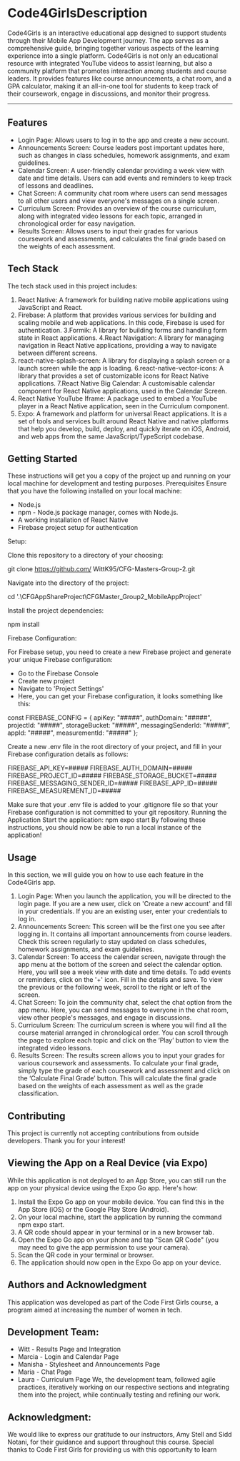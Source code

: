 # Code4GirlsDescription

Code4Girls is an interactive educational app designed to support students
through their Mobile App Development journey. The app serves as a
comprehensive guide, bringing together various aspects of the learning
experience into a single platform.
Code4Girls is not only an educational resource with integrated YouTube videos to
assist learning, but also a community platform that promotes interaction among
students and course leaders. It provides features like course announcements, a
chat room, and a GPA calculator, making it an all-in-one tool for students to keep
track of their coursework, engage in discussions, and monitor their progress.

---

## Features

- Login Page: Allows users to log in to the app and create a new account.
- Announcements Screen: Course leaders post important updates here,
  such as changes in class schedules, homework assignments, and exam
  guidelines.
- Calendar Screen: A user-friendly calendar providing a week view with
  date and time details. Users can add events and reminders to keep track of
  lessons and deadlines.
- Chat Screen: A community chat room where users can send messages to
  all other users and view everyone's messages on a single screen.
- Curriculum Screen: Provides an overview of the course curriculum, along
  with integrated video lessons for each topic, arranged in chronological order for
  easy navigation.
- Results Screen: Allows users to input their grades for various coursework
  and assessments, and calculates the final grade based on the weights of each
  assessment.

## Tech Stack

The tech stack used in this project includes:

1. React Native: A framework for building native mobile applications using
   JavaScript and React.
2. Firebase: A platform that provides various services for building and
   scaling mobile and web applications. In this code, Firebase is used for
   authentication.
   3.Formik: A library for building forms and handling form state in React
   applications.
   4.React Navigation: A library for managing navigation in React Native
   applications, providing a way to navigate between different screens.
3. react-native-splash-screen: A library for displaying a splash screen or a
   launch screen while the app is loading.
   6.react-native-vector-icons: A library that provides a set of customizable
   icons for React Native applications.
   7.React Native Big Calendar: A customisable calendar component for
   React Native applications, used in the Calendar Screen.
4. React Native YouTube Iframe: A package used to embed a YouTube
   player in a React Native application, seen in the Curriculum component.
5. Expo: A framework and platform for universal React applications. It is a
   set of tools and services built around React Native and native platforms
   that help you develop, build, deploy, and quickly iterate on iOS, Android,
   and web apps from the same JavaScript/TypeScript codebase.

## Getting Started

These instructions will get you a copy of the project up and running on your local
machine for development and testing purposes.
Prerequisites
Ensure that you have the following installed on your local machine:

- Node.js
- npm - Node.js package manager, comes with Node.js.
- A working installation of React Native
- Firebase project setup for authentication

Setup:

Clone this repository to a directory of your choosing:

git clone https://github.com/ WittK95/CFG-Masters-Group-2.git

Navigate into the directory of the project:

cd '.\CFGAppShareProject\CFGMaster_Group2_MobileAppProject\'

Install the project dependencies:

npm install

Firebase Configuration:

For Firebase setup, you need to create a new Firebase project and generate your
unique Firebase configuration:

- Go to the Firebase Console
- Create new project
- Navigate to 'Project Settings'
- Here, you can get your Firebase configuration, it looks something like this:

const FIREBASE_CONFIG = {
apiKey: "#####",
authDomain: "#####",
projectId: "#####",
storageBucket: "#####",
messagingSenderId: "#####",
appId: "#####",
measurementId: "#####"
};

Create a new .env file in the root directory of your project, and fill in your
Firebase configuration details as follows:

FIREBASE_API_KEY=#####
FIREBASE_AUTH_DOMAIN=#####
FIREBASE_PROJECT_ID=#####
FIREBASE_STORAGE_BUCKET=#####
FIREBASE_MESSAGING_SENDER_ID=#####
FIREBASE_APP_ID=#####
FIREBASE_MEASUREMENT_ID=#####

Make sure that your .env file is added to your .gitignore file so that your Firebase
configuration is not committed to your git repository.
Running the Application
Start the application:
npm expo start
By following these instructions, you should now be able to run a local instance of
the application!

## Usage

In this section, we will guide you on how to use each feature in the Code4Girls
app.

1. Login Page: When you launch the application, you will be directed to the
   login page. If you are a new user, click on 'Create a new account' and fill in
   your credentials. If you are an existing user, enter your credentials to log
   in.
2. Announcements Screen: This screen will be the first one you see after
   logging in. It contains all important announcements from course leaders.
   Check this screen regularly to stay updated on class schedules, homework
   assignments, and exam guidelines.
3. Calendar Screen: To access the calendar screen, navigate through the
   app menu at the bottom of the screen and select the calendar option.
   Here, you will see a week view with date and time details. To add events or
   reminders, click on the '+' icon. Fill in the details and save. To view the
   previous or the following week, scroll to the right or left of the screen.
4. Chat Screen: To join the community chat, select the chat option from the
   app menu. Here, you can send messages to everyone in the chat room,
   view other people's messages, and engage in discussions.
5. Curriculum Screen: The curriculum screen is where you will find all the
   course material arranged in chronological order. You can scroll through the
   page to explore each topic and click on the ‘Play’ button to view the
   integrated video lessons.
6. Results Screen: The results screen allows you to input your grades for
   various coursework and assessments. To calculate your final grade, simply
   type the grade of each coursework and assessment and click on the
   ‘Calculate Final Grade’ button. This will calculate the final grade based on
   the weights of each assessment as well as the grade classification.

## Contributing

This project is currently not accepting contributions from outside developers.
Thank you for your interest!

## Viewing the App on a Real Device (via Expo)

While this application is not deployed to an App Store, you can still run the app
on your physical device using the Expo Go app. Here's how:

1. Install the Expo Go app on your mobile device. You can find this in the App
   Store (iOS) or the Google Play Store (Android).
2. On your local machine, start the application by running the command npm
   expo start.
3. A QR code should appear in your terminal or in a new browser tab.
4. Open the Expo Go app on your phone and tap "Scan QR Code" (you may
   need to give the app permission to use your camera).
5. Scan the QR code in your terminal or browser.
6. The application should now open in the Expo Go app on your device.

## Authors and Acknowledgment

This application was developed as part of the Code First Girls course, a program
aimed at increasing the number of women in tech.

## Development Team:

- Witt - Results Page and Integration
- Marcia - Login and Calendar Page
- Manisha - Stylesheet and Announcements Page
- Maria - Chat Page
- Laura - Curriculum Page
  We, the development team, followed agile practices, iteratively working on our
  respective sections and integrating them into the project, while continually
  testing and refining our work.

## Acknowledgment:

We would like to express our gratitude to our instructors, Amy Stell and Sidd
Notani, for their guidance and support throughout this course.
Special thanks to Code First Girls for providing us with this opportunity to learn
